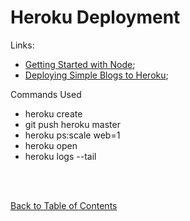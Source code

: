 # Heroku Deployment

Links: 

- [Getting Started with Node](https://devcenter.heroku.com/articles/getting-started-with-nodejs#introduction);  
- [Deploying Simple Blogs to Heroku](https://devcenter.heroku.com/articles/getting-started-with-nodejs#introduction);

Commands Used 

- heroku create
- git push heroku master
- heroku ps:scale web=1
- heroku open
- heroku logs --tail

<br>
<br>

[Back to Table of Contents](README.md)